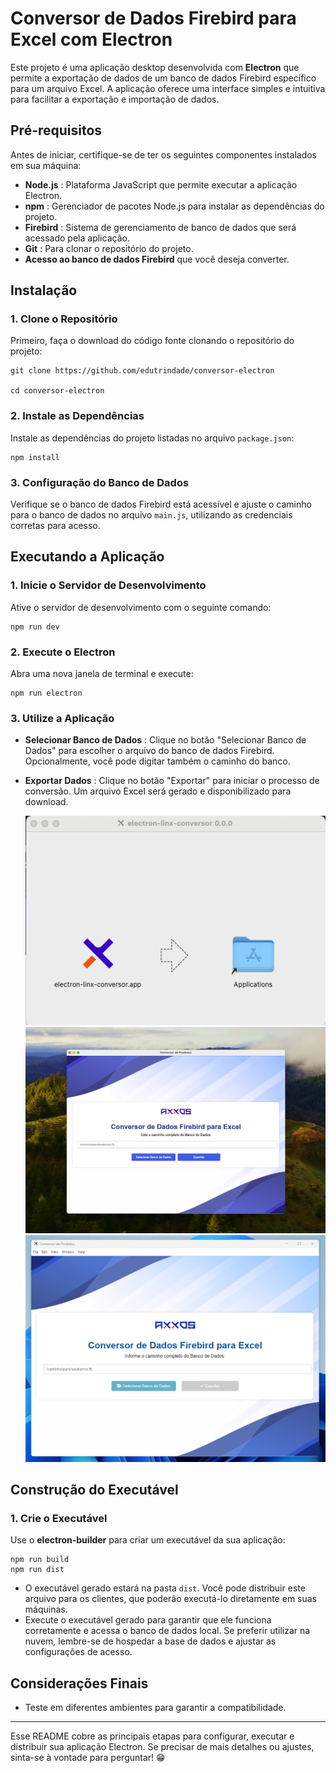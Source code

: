 # Conversor de Dados Firebird para Excel com Electron

Este projeto é uma aplicação desktop desenvolvida com **Electron** que permite a exportação de dados de um banco de dados Firebird específico para um arquivo Excel. A aplicação oferece uma interface simples e intuitiva para facilitar a exportação e importação de dados.

## Pré-requisitos

Antes de iniciar, certifique-se de ter os seguintes componentes instalados em sua máquina:

* **Node.js** : Plataforma JavaScript que permite executar a aplicação Electron.
* **npm** : Gerenciador de pacotes Node.js para instalar as dependências do projeto.
* **Firebird** : Sistema de gerenciamento de banco de dados que será acessado pela aplicação.
* **Git** : Para clonar o repositório do projeto.
* **Acesso ao banco de dados Firebird** que você deseja converter.

## Instalação

### 1. Clone o Repositório

Primeiro, faça o download do código fonte clonando o repositório do projeto:

```
git clone https://github.com/edutrindade/conversor-electron

cd conversor-electron
```

### 2. Instale as Dependências

Instale as dependências do projeto listadas no arquivo `package.json`:

```
npm install
```

### 3. Configuração do Banco de Dados

Verifique se o banco de dados Firebird está acessível e ajuste o caminho para o banco de dados no arquivo `main.js`, utilizando as credenciais corretas para acesso.

## Executando a Aplicação

### 1. Inicie o Servidor de Desenvolvimento

Ative o servidor de desenvolvimento com o seguinte comando:

```
npm run dev
```

### 2. Execute o Electron

Abra uma nova janela de terminal e execute:

```
npm run electron
```

### 3. Utilize a Aplicação

* **Selecionar Banco de Dados** : Clique no botão "Selecionar Banco de Dados" para escolher o arquivo do banco de dados Firebird. Opcionalmente, você pode digitar também o caminho do banco.
* **Exportar Dados** : Clique no botão "Exportar" para iniciar o processo de conversão. Um arquivo Excel será gerado e disponibilizado para download.

  ![1731455350617](image/README/1731455350617.png)	![1731455559835](image/README/1731455559835.png)![1731466201883](image/README/1731466201883.png)

## Construção do Executável

### 1. Crie o Executável

Use o **electron-builder** para criar um executável da sua aplicação:

```
npm run build
npm run dist
```

* O executável gerado estará na pasta `dist`. Você pode distribuir este arquivo para os clientes, que poderão executá-lo diretamente em suas máquinas.
* Execute o executável gerado para garantir que ele funciona corretamente e acessa o banco de dados local. Se preferir utilizar na nuvem, lembre-se de hospedar a base de dados e ajustar as configurações de acesso.

## Considerações Finais

* Teste em diferentes ambientes para garantir a compatibilidade.

---

Esse README cobre as principais etapas para configurar, executar e distribuir sua aplicação Electron. Se precisar de mais detalhes ou ajustes, sinta-se à vontade para perguntar! 😁
